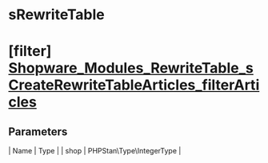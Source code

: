 # sRewriteTable

# [filter] [Shopware_Modules_RewriteTable_sCreateRewriteTableArticles_filterArticles](https://github.com/shopware/shopware/blob/5.6/engine/Shopware/Core/sRewriteTable.php#L437)

## Parameters
| Name        | Type           |
| shop        | PHPStan\Type\IntegerType           |
